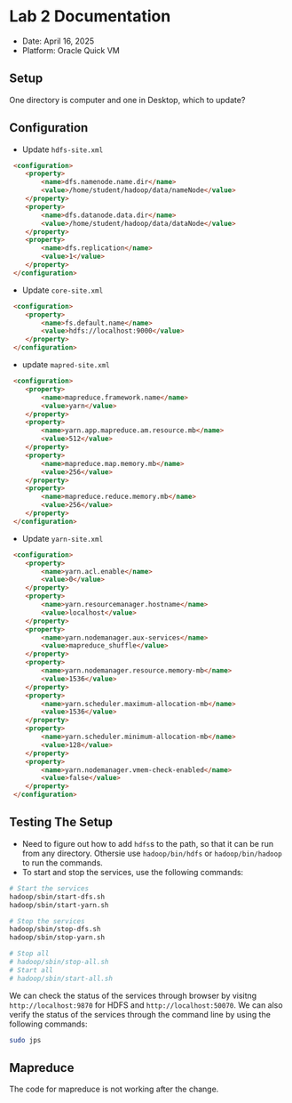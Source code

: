 # Lab 2 Documentation

- Date: April 16, 2025
- Platform: Oracle Quick VM

## Setup
One directory is computer and one in Desktop, which to update?

## Configuration

- Update `hdfs-site.xml`

```html
 <configuration>
    <property>
        <name>dfs.namenode.name.dir</name>
        <value>/home/student/hadoop/data/nameNode</value>
    </property>
    <property>
        <name>dfs.datanode.data.dir</name>
        <value>/home/student/hadoop/data/dataNode</value>
    </property>
    <property>
        <name>dfs.replication</name>
        <value>1</value>
    </property>
 </configuration>
```

- Update `core-site.xml`

```html
 <configuration>
    <property>
        <name>fs.default.name</name>
        <value>hdfs://localhost:9000</value>
    </property>
 </configuration>
```

- update `mapred-site.xml`

```html
 <configuration>
    <property>
        <name>mapreduce.framework.name</name>
        <value>yarn</value>
    </property>
    <property>
        <name>yarn.app.mapreduce.am.resource.mb</name>
        <value>512</value>
    </property>
    <property>
        <name>mapreduce.map.memory.mb</name>
        <value>256</value>
    </property>
    <property>
        <name>mapreduce.reduce.memory.mb</name>
        <value>256</value>
    </property>
 </configuration>
```

- Update `yarn-site.xml`

```html
 <configuration>
    <property>
        <name>yarn.acl.enable</name>
        <value>0</value>
    </property>
    <property>
        <name>yarn.resourcemanager.hostname</name>
        <value>localhost</value>
    </property>
    <property>
        <name>yarn.nodemanager.aux-services</name>
        <value>mapreduce_shuffle</value>
    </property>
    <property>
        <name>yarn.nodemanager.resource.memory-mb</name>
        <value>1536</value>
    </property>
    <property>
        <name>yarn.scheduler.maximum-allocation-mb</name>
        <value>1536</value>
    </property>
    <property>
        <name>yarn.scheduler.minimum-allocation-mb</name>
        <value>128</value>
    </property>
    <property>
        <name>yarn.nodemanager.vmem-check-enabled</name>
        <value>false</value>
    </property>
 </configuration>
```

## Testing The Setup

- Need to figure out how to add `hdfs`s to the path, so that it can be run from any directory. Othersie use `hadoop/bin/hdfs` or `hadoop/bin/hadoop` to run the commands.
- To start and stop the services, use the following commands:

```bash
# Start the services
hadoop/sbin/start-dfs.sh
hadoop/sbin/start-yarn.sh

# Stop the services
hadoop/sbin/stop-dfs.sh
hadoop/sbin/stop-yarn.sh

# Stop all
# hadoop/sbin/stop-all.sh
# Start all
# hadoop/sbin/start-all.sh
```

We can check the status of the services through browser by visitng `http://localhost:9870` for HDFS and `http://localhost:50070`. We can also verify the status of the services through the command line by using the following commands:

```bash
sudo jps
```

## Mapreduce
The code for mapreduce is not working after the change.